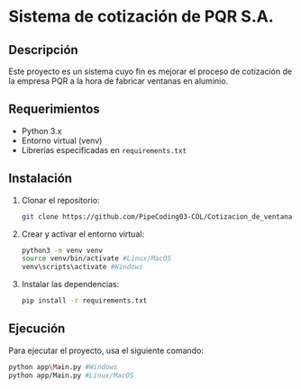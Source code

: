 # Sistema de cotización de PQR S.A.

## Descripción
Este proyecto es un sistema cuyo fin es mejorar el proceso de cotización
de la empresa PQR a la hora de fabricar ventanas en aluminio.

## Requerimientos
- Python 3.x
- Entorno virtual (venv)
- Librerías especificadas en `requirements.txt`

## Instalación
1. Clonar el repositorio:
    ```bash
    git clone https://github.com/PipeCoding03-COL/Cotizacion_de_ventanas_PQR-AFMV.git
    ```
2. Crear y activar el entorno virtual:
    ```bash
    python3 -m venv venv
    source venv/bin/activate #Linux/MacOS
    venv\scripts\activate #Windows
    ```
3. Instalar las dependencias:
    ```bash
    pip install -r requirements.txt
    ```

## Ejecución
Para ejecutar el proyecto, usa el siguiente comando:
```bash
python app\Main.py #Windows
python app/Main.py #Linux/MacOS